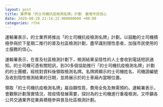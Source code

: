 ```yaml
---
layout: post
title: 業界推「的士司機抗疫檢測名牌」計劃　冀增市民信心
date: 2020-08-28 21:14:22.000000000 +08:00
categories: rthk
---
```


運輸署表示，的士業界將推出「的士司機抗疫檢測名牌」計劃，以鼓勵的士司機積極參與於下星期二推行的普及社區檢測計劃，盡早識別隱性患者，加強市民使用的士服務的信心。

運輸署表示，在普及社區檢測計劃下，檢測結果呈陰性的人士會收到電話短訊通知。的士司機可憑有關短訊，到30多個協助推行「的士司機抗疫檢測名牌」計劃的的士團體，經核對資料後領取檢測名牌。名牌將顯示的士司機姓名、司機證編號及收到陰性檢測結果的日期，並將展示於的士車廂內當眼位置。

領取「的士司機抗疫檢測名牌」屬自願性質，費用全免及無需預約。運輸署表示，會觀察計劃落實情況，按疫情發展需要，探討為的士司機進行重複檢測，又呼籲各公共交通業界從業員積極參與普及社區檢測計劃。
